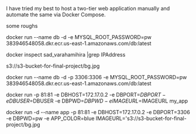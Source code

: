 I have tried my best to host a two-tier web application manually and automate the same via Docker Compose.


some roughs 

docker run --name db -d -e MYSQL_ROOT_PASSWORD=pw 383946548058.dkr.ecr.us-east-1.amazonaws.com/db:latest



docker inspect sad_varahamihira |grep IPAddress


s3://s3-bucket-for-final-project/bg.jpg


docker run --name db -d -p 3306:3306 -e MYSQL_ROOT_PASSWORD=pw 383946548058.dkr.ecr.us-east-1.amazonaws.com/db:latest

docker run -p 81:81  -e DBHOST=172.17.0.2 -e DBPORT=$DBPORT -e  DBUSER=$DBUSER -e DBPWD=$DBPWD -e IMAGEURL=$IMAGEURL my_app

docker run -d --name app  -p 81:81  -e DBHOST=172.17.0.2 -e DBPORT=3306  -e DBPWD=pw -e APP_COLOR=blue IMAGEURL='s3://s3-bucket-for-final-project/bg.jpg
